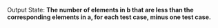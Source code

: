 Output State: **The number of elements in b that are less than the corresponding elements in a, for each test case, minus one test case.**